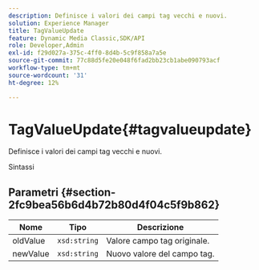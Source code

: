 ```yaml
---
description: Definisce i valori dei campi tag vecchi e nuovi.
solution: Experience Manager
title: TagValueUpdate
feature: Dynamic Media Classic,SDK/API
role: Developer,Admin
exl-id: f29d027a-375c-4ff0-8d4b-5c9f858a7a5e
source-git-commit: 77c88d5fe20e048f6fad2bb23cb1abe090793acf
workflow-type: tm+mt
source-wordcount: '31'
ht-degree: 12%

---
```


# TagValueUpdate{#tagvalueupdate}

Definisce i valori dei campi tag vecchi e nuovi.

Sintassi

## Parametri {#section-2fc9bea56b6d4b72b80d4f04c5f9b862}

| Nome | Tipo | Descrizione |
|---|---|---|
| oldValue | `xsd:string` | Valore campo tag originale. |
| newValue | `xsd:string` | Nuovo valore del campo tag. |
